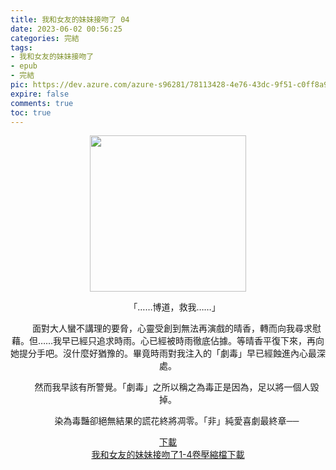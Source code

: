 ```yaml
---
title: 我和女友的妹妹接吻了 04
date: 2023-06-02 00:56:25
categories: 完結
tags:
- 我和女友的妹妹接吻了
- epub
- 完結
pic: https://dev.azure.com/azure-s96281/78113428-4e76-43dc-9f51-c0ff8a913055/_apis/git/repositories/a379171b-de46-4c10-9b0d-00da23959885/items?path=/Epub%20Cover/%E6%88%91%E5%92%8C%E5%A5%B3%E5%8F%8B%E7%9A%84%E5%A6%B9%E5%A6%B9%E6%8E%A5%E5%90%BB%E4%BA%86-04.jpg&versionDescriptor%5BversionOptions%5D=0&versionDescriptor%5BversionType%5D=0&versionDescriptor%5Bversion%5D=main&resolveLfs=true&%24format=octetStream&api-version=5.0
expire: false
comments: true
toc: true
---
```


<div style="text-align:center" class="kratos-post-content">

<img width="250px" src="https://dev.azure.com/azure-s96281/78113428-4e76-43dc-9f51-c0ff8a913055/_apis/git/repositories/a379171b-de46-4c10-9b0d-00da23959885/items?path=/Epub%20Cover/%E6%88%91%E5%92%8C%E5%A5%B3%E5%8F%8B%E7%9A%84%E5%A6%B9%E5%A6%B9%E6%8E%A5%E5%90%BB%E4%BA%86-04.jpg&versionDescriptor%5BversionOptions%5D=0&versionDescriptor%5BversionType%5D=0&versionDescriptor%5Bversion%5D=main&resolveLfs=true&%24format=octetStream&api-version=5.0">

<p>
　　「……博道，救我……」

　　面對大人蠻不講理的要脅，心靈受創到無法再演戲的晴香，轉而向我尋求慰藉。但……我早已經只追求時雨。心已經被時雨徹底佔據。等晴香平復下來，再向她提分手吧。沒什麼好猶豫的。畢竟時雨對我注入的「劇毒」早已經蝕進內心最深處。

　　然而我早該有所警覺。「劇毒」之所以稱之為毒正是因為，足以將一個人毀掉。

　　染為毒豔卻絕無結果的謊花終將凋零。「非」純愛喜劇最終章──
</p>

<p>
<a href="https://epubdatabase.azurewebsites.net/EBOOKS/EPUB/完結/我和女友的妹妹接吻了。/%E6%88%91%E5%92%8C%E5%A5%B3%E5%8F%8B%E7%9A%84%E5%A6%B9%E5%A6%B9%E6%8E%A5%E5%90%BB%E4%BA%86%2004.epub?download=1">下載</a>
</br>
<a href="https://epubdatabase.azurewebsites.net/EBOOKS/EPUB/完結/我和女友的妹妹接吻了。/%E6%88%91%E5%92%8C%E5%A5%B3%E5%8F%8B%E7%9A%84%E5%A6%B9%E5%A6%B9%E6%8E%A5%E5%90%BB%E4%BA%86%E3%80%82.zip?download=1">我和女友的妹妹接吻了1-4卷壓縮檔下載</a>
</p>

</div>
